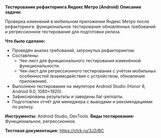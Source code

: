 **Тестирование рефакторинга Яндекс Метро (Android)**
**Описание задачи:**

Проверка изменений в мобильном приложении Яндекс Метро после рефакторинга: функциональное тестирование обновлённых требований и регрессионное тестирование для подготовки релиза.

**Что было сделано:**

 - Проведён анализ требований, затронутых рефакторингом.
 - Составлены:
    * Чек-лист для функционального тестирования изменённой функциональности.
    * Чек-лист для регрессионного тестирования с учётом мобильных особенностей (взаимодействие с устройством, обновление приложения).
 - Выполнено тестирование на эмуляторе Android Studio (Honor 8, Android 9.0, 1080×1920).
 - Зафиксированы результаты и заведены баг-репорты.
 - Подготовлен отчёт для менеджера с выводами и рекомендациями по релизу.

**Инструменты:** Android Studio, DevTools.
**Виды тестирования:** Функциональное, регрессионное.

**Тестовая документация:** https://clck.ru/3J2rBC
